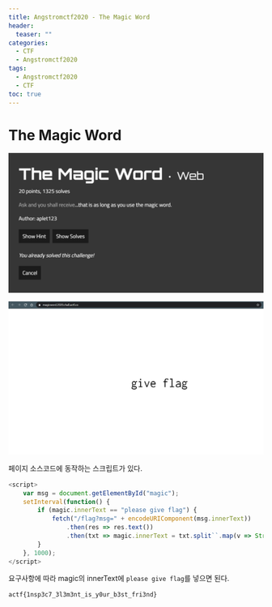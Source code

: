```yaml
---
title: Angstromctf2020 - The Magic Word
header:
  teaser: ""
categories:
  - CTF
  - Angstromctf2020
tags:
  - Angstromctf2020
  - CTF
toc: true
---
```



# The Magic Word

![](../assets/img/Pasted%20image%2020240330203425.png)

![](../assets/img/Pasted%20image%2020240330203430.png)

페이지 소스코드에 동작하는 스크립트가 있다.

```javascript
<script>
    var msg = document.getElementById("magic");
    setInterval(function() {
        if (magic.innerText == "please give flag") {
            fetch("/flag?msg=" + encodeURIComponent(msg.innerText))
                .then(res => res.text())
                .then(txt => magic.innerText = txt.split``.map(v => String.fromCharCode(v.charCodeAt(0) ^ 0xf)).join``);
        }
    }, 1000);
</script>
```

요구사항에 따라 magic의 innerText에 ```please give flag```를 넣으면 된다.

```text
actf{1nsp3c7_3l3m3nt_is_y0ur_b3st_fri3nd}
```
